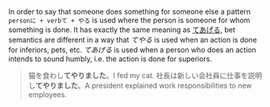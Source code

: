 In order to say that someone does something for someone else a pattern `personに + verbて + やる` is used where the person is someone for whom something is done. It has exactly the same meaning as [てあげる](114), bet semantics are different in a way that *てやる* is used when an action is done for inferiors, pets, etc. *てあげる* is used when a person who does an action intends to sound humbly, i.e. the action is done for superiors.
>猫を食わし**てやりました**。I fed my cat.
>社長は新しい会社員に仕事を説明し**てやりました**。A president explained work responsibilities to new employees.